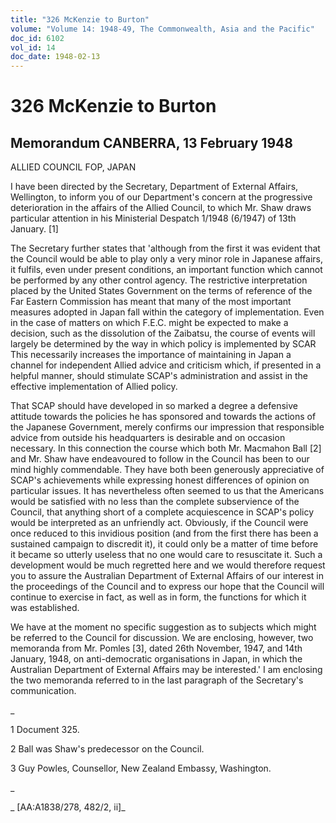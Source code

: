 ```yaml
---
title: "326 McKenzie to Burton"
volume: "Volume 14: 1948-49, The Commonwealth, Asia and the Pacific"
doc_id: 6102
vol_id: 14
doc_date: 1948-02-13
---
```


# 326 McKenzie to Burton

## Memorandum CANBERRA, 13 February 1948

ALLIED COUNCIL FOP, JAPAN

I have been directed by the Secretary, Department of External Affairs, Wellington, to inform you of our Department's concern at the progressive deterioration in the affairs of the Allied Council, to which Mr. Shaw draws particular attention in his Ministerial Despatch 1/1948 (6/1947) of 13th January. [1]

The Secretary further states that 'although from the first it was evident that the Council would be able to play only a very minor role in Japanese affairs, it fulfils, even under present conditions, an important function which cannot be performed by any other control agency. The restrictive interpretation placed by the United States Government on the terms of reference of the Far Eastern Commission has meant that many of the most important measures adopted in Japan fall within the category of implementation. Even in the case of matters on which F.E.C. might be expected to make a decision, such as the dissolution of the Zaibatsu, the course of events will largely be determined by the way in which policy is implemented by SCAR This necessarily increases the importance of maintaining in Japan a channel for independent Allied advice and criticism which, if presented in a helpful manner, should stimulate SCAP's administration and assist in the effective implementation of Allied policy.

That SCAP should have developed in so marked a degree a defensive attitude towards the policies he has sponsored and towards the actions of the Japanese Government, merely confirms our impression that responsible advice from outside his headquarters is desirable and on occasion necessary. In this connection the course which both Mr. Macmahon Ball [2] and Mr. Shaw have endeavoured to follow in the Council has been to our mind highly commendable. They have both been generously appreciative of SCAP's achievements while expressing honest differences of opinion on particular issues. It has nevertheless often seemed to us that the Americans would be satisfied with no less than the complete subservience of the Council, that anything short of a complete acquiescence in SCAP's policy would be interpreted as an unfriendly act. Obviously, if the Council were once reduced to this invidious position (and from the first there has been a sustained campaign to discredit it), it could only be a matter of time before it became so utterly useless that no one would care to resuscitate it. Such a development would be much regretted here and we would therefore request you to assure the Australian Department of External Affairs of our interest in the proceedings of the Council and to express our hope that the Council will continue to exercise in fact, as well as in form, the functions for which it was established.

We have at the moment no specific suggestion as to subjects which might be referred to the Council for discussion. We are enclosing, however, two memoranda from Mr. Pomles [3], dated 26th November, 1947, and 14th January, 1948, on anti-democratic organisations in Japan, in which the Australian Department of External Affairs may be interested.' I am enclosing the two memoranda referred to in the last paragraph of the Secretary's communication.

_

1 Document 325.

2 Ball was Shaw's predecessor on the Council.

3 Guy Powles, Counsellor, New Zealand Embassy, Washington.

_

_ [AA:A1838/278, 482/2, ii]_
